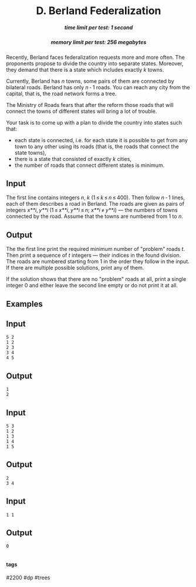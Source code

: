 <h1 style='text-align: center;'> D. Berland Federalization</h1>

<h5 style='text-align: center;'>time limit per test: 1 second</h5>
<h5 style='text-align: center;'>memory limit per test: 256 megabytes</h5>

Recently, Berland faces federalization requests more and more often. The proponents propose to divide the country into separate states. Moreover, they demand that there is a state which includes exactly *k* towns.

Currently, Berland has *n* towns, some pairs of them are connected by bilateral roads. Berland has only *n* - 1 roads. You can reach any city from the capital, that is, the road network forms a tree.

The Ministry of Roads fears that after the reform those roads that will connect the towns of different states will bring a lot of trouble.

Your task is to come up with a plan to divide the country into states such that:

* each state is connected, i.e. for each state it is possible to get from any town to any other using its roads (that is, the roads that connect the state towns),
* there is a state that consisted of exactly *k* cities,
* the number of roads that connect different states is minimum.
## Input

The first line contains integers *n*, *k* (1 ≤ *k* ≤ *n* ≤ 400). Then follow *n* - 1 lines, each of them describes a road in Berland. The roads are given as pairs of integers *x**i*, *y**i* (1 ≤ *x**i*, *y**i* ≤ *n*; *x**i* ≠ *y**i*) — the numbers of towns connected by the road. Assume that the towns are numbered from 1 to *n*.

## Output

The the first line print the required minimum number of "problem" roads *t*. Then print a sequence of *t* integers — their indices in the found division. The roads are numbered starting from 1 in the order they follow in the input. If there are multiple possible solutions, print any of them.

If the solution shows that there are no "problem" roads at all, print a single integer 0 and either leave the second line empty or do not print it at all.

## Examples

## Input


```
5 2  
1 2  
2 3  
3 4  
4 5  

```
## Output


```
1  
2  

```
## Input


```
5 3  
1 2  
1 3  
1 4  
1 5  

```
## Output


```
2  
3 4  

```
## Input


```
1 1  

```
## Output


```
0  
  

```


#### tags 

#2200 #dp #trees 